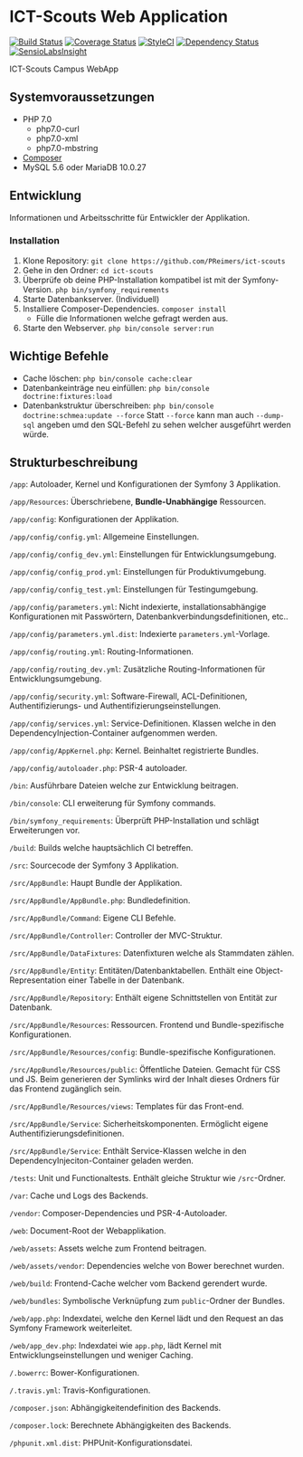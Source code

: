 # ICT-Scouts Web Application

[![Build Status](https://travis-ci.org/PReimers/ict-scouts.svg?branch=master)](https://travis-ci.org/PReimers/ict-scouts) [![Coverage Status](https://coveralls.io/repos/github/PReimers/ict-scouts/badge.svg?branch=master)](https://coveralls.io/github/PReimers/ict-scouts?branch=master) [![StyleCI](https://styleci.io/repos/74136676/shield?branch=master)](https://styleci.io/repos/74136676) [![Dependency Status](https://www.versioneye.com/user/projects/58333d30eaa74b002c69e8ba/badge.svg?style=flat-square)](https://www.versioneye.com/user/projects/58333d30eaa74b002c69e8ba) [![SensioLabsInsight](https://insight.sensiolabs.com/projects/83636cb1-9998-402c-bb9b-7f8b215b1bfd/mini.png)](https://insight.sensiolabs.com/projects/83636cb1-9998-402c-bb9b-7f8b215b1bfd) 

ICT-Scouts Campus WebApp

## Systemvoraussetzungen

* PHP 7.0
  * php7.0-curl
  * php7.0-xml
  * php7.0-mbstring
* [Composer](https://getcomposer.org/)
* MySQL 5.6 oder MariaDB 10.0.27

## Entwicklung

Informationen und Arbeitsschritte für Entwickler der Applikation.

### Installation

1. Klone Repository: `git clone https://github.com/PReimers/ict-scouts`
2. Gehe in den Ordner: `cd ict-scouts`
3. Überprüfe ob deine PHP-Installation kompatibel ist mit der Symfony-Version. `php bin/symfony_requirements`
4. Starte Datenbankserver. (Individuell)
5. Installiere Composer-Dependencies. `composer install`
   * Fülle die Informationen welche gefragt werden aus.
6. Starte den Webserver. `php bin/console server:run`

## Wichtige Befehle

* Cache löschen: `php bin/console cache:clear`
* Datenbankeinträge neu einfüllen: `php bin/console doctrine:fixtures:load`
* Datenbankstruktur überschreiben: `php bin/console doctrine:schmea:update --force` Statt `--force` kann man auch 
`--dump-sql` angeben umd den SQL-Befehl zu sehen welcher ausgeführt werden würde.

## Strukturbeschreibung

`/app`: Autoloader, Kernel und Konfigurationen der Symfony 3 Applikation.

`/app/Resources`: Überschriebene, **Bundle-Unabhängige** Ressourcen.

`/app/config`: Konfigurationen der Applikation.

`/app/config/config.yml`: Allgemeine Einstellungen.

`/app/config/config_dev.yml`: Einstellungen für Entwicklungsumgebung.

`/app/config/config_prod.yml`: Einstellungen für Produktivumgebung.

`/app/config/config_test.yml`: Einstellungen für Testingumgebung.

`/app/config/parameters.yml`: Nicht indexierte, installationsabhängige Konfigurationen mit Passwörtern, 
Datenbankverbindungsdefinitionen, etc..

`/app/config/parameters.yml.dist`: Indexierte `parameters.yml`-Vorlage.

`/app/config/routing.yml`: Routing-Informationen.

`/app/config/routing_dev.yml`: Zusätzliche Routing-Informationen für Entwicklungsumgebung.

`/app/config/security.yml`: Software-Firewall, ACL-Definitionen, Authentifizierungs- und Authentifizierungseinstellungen.

`/app/config/services.yml`: Service-Definitionen. Klassen welche in den DependencyInjection-Container aufgenommen werden.

`/app/config/AppKernel.php`: Kernel. Beinhaltet registrierte Bundles.

`/app/config/autoloader.php`: PSR-4 autoloader.

`/bin`: Ausführbare Dateien welche zur Entwicklung beitragen.

`/bin/console`: CLI erweiterung für Symfony commands.

`/bin/symfony_requirements`: Überprüft PHP-Installation und schlägt Erweiterungen vor.

`/build`: Builds welche hauptsächlich CI betreffen.

`/src`: Sourcecode der Symfony 3 Applikation.

`/src/AppBundle`: Haupt Bundle der Applikation.

`/src/AppBundle/AppBundle.php`: Bundledefinition.

`/src/AppBundle/Command`: Eigene CLI Befehle.

`/src/AppBundle/Controller`: Controller der MVC-Struktur.

`/src/AppBundle/DataFixtures`: Datenfixturen welche als Stammdaten zählen.

`/src/AppBundle/Entity`: Entitäten/Datenbanktabellen. Enthält eine Object-Representation einer Tabelle in der Datenbank.

`/src/AppBundle/Repository`: Enthält eigene Schnittstellen von Entität zur Datenbank.

`/src/AppBundle/Resources`: Ressourcen. Frontend und Bundle-spezifische Konfigurationen.

`/src/AppBundle/Resources/config`: Bundle-spezifische Konfigurationen.

`/src/AppBundle/Resources/public`: Öffentliche Dateien. Gemacht für CSS und JS. Beim generieren der Symlinks wird der 
Inhalt dieses Ordners für das Frontend zugänglich sein.

`/src/AppBundle/Resources/views`: Templates für das Front-end.

`/src/AppBundle/Service`: Sicherheitskomponenten. Ermöglicht eigene Authentifizierungsdefinitionen.

`/src/AppBundle/Service`: Enthält Service-Klassen welche in den DependencyInjeciton-Container geladen werden.

`/tests`: Unit und Functionaltests. Enthält gleiche Struktur wie `/src`-Ordner.

`/var`: Cache und Logs des Backends.

`/vendor`: Composer-Dependencies und PSR-4-Autoloader.

`/web`: Document-Root der Webapplikation.

`/web/assets`: Assets welche zum Frontend beitragen.

`/web/assets/vendor`: Dependencies welche von Bower berechnet wurden.

`/web/build`: Frontend-Cache welcher vom Backend gerendert wurde.

`/web/bundles`: Symbolische Verknüpfung zum `public`-Ordner der Bundles.

`/web/app.php`: Indexdatei, welche den Kernel lädt und den Request an das Symfony Framework weiterleitet.

`/web/app_dev.php`: Indexdatei wie `app.php`, lädt Kernel mit Entwicklungseinstellungen und weniger Caching.

`/.bowerrc`: Bower-Konfigurationen.

`/.travis.yml`: Travis-Konfigurationen.

`/composer.json`: Abhängigkeitendefinition des Backends.

`/composer.lock`: Berechnete Abhängigkeiten des Backends.

`/phpunit.xml.dist`: PHPUnit-Konfigurationsdatei.